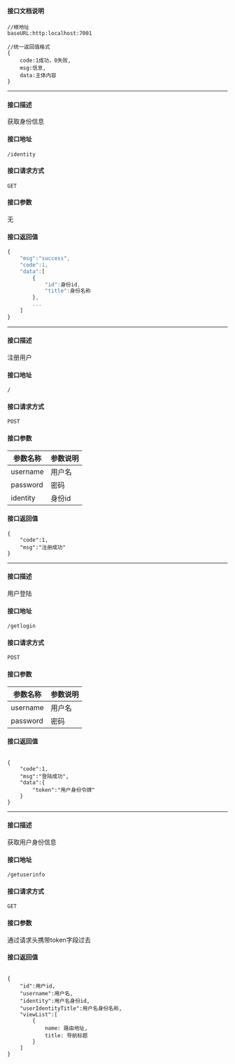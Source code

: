 #### 接口文档说明
```
//根地址
baseURL:http:localhost:7001

//统一返回值格式
{
    code:1成功，0失败,
    msg:信息,
    data:主体内容
}

```

------

#### 接口描述

获取身份信息

#### 接口地址

```
/identity
```

#### 接口请求方式

```
GET
```

#### 接口参数

无

#### 接口返回值

```js
{
    "msg":"success",
    "code":1,
    "data":[
        {
            "id":身份id,
            "title":身份名称
        },
        ...
    ]
}
```

----


#### 接口描述

注册用户

#### 接口地址

```
/
```

#### 接口请求方式

```
POST
```

#### 接口参数

参数名称| 参数说明
---|---
 username| 用户名
 password|密码
 identity|身份id


#### 接口返回值

```
{
    "code":1,
    "msg":"注册成功"
}

```


---- 

#### 接口描述

用户登陆

#### 接口地址

```
/getlogin
```

#### 接口请求方式

```
POST
```

#### 接口参数

参数名称| 参数说明
---|---
 username| 用户名
 password|密码


#### 接口返回值

```

{
    "code":1,
    "msg":"登陆成功",
    "data":{
        "token":"用户身份令牌"
    }
}

```

----


#### 接口描述

获取用户身份信息

#### 接口地址

```
/getuserinfo
```

#### 接口请求方式

```
GET
```

#### 接口参数

通过请求头携带token字段过去


#### 接口返回值

```

{
    "id":用户id,
    "username":用户名,
    "identity":用户名身份id,
    "userIdentityTitle":用户名身份名称,
    "viewList":[
        {
            name: 路由地址,
            title: 导航标题
        }
    ]
}

```

